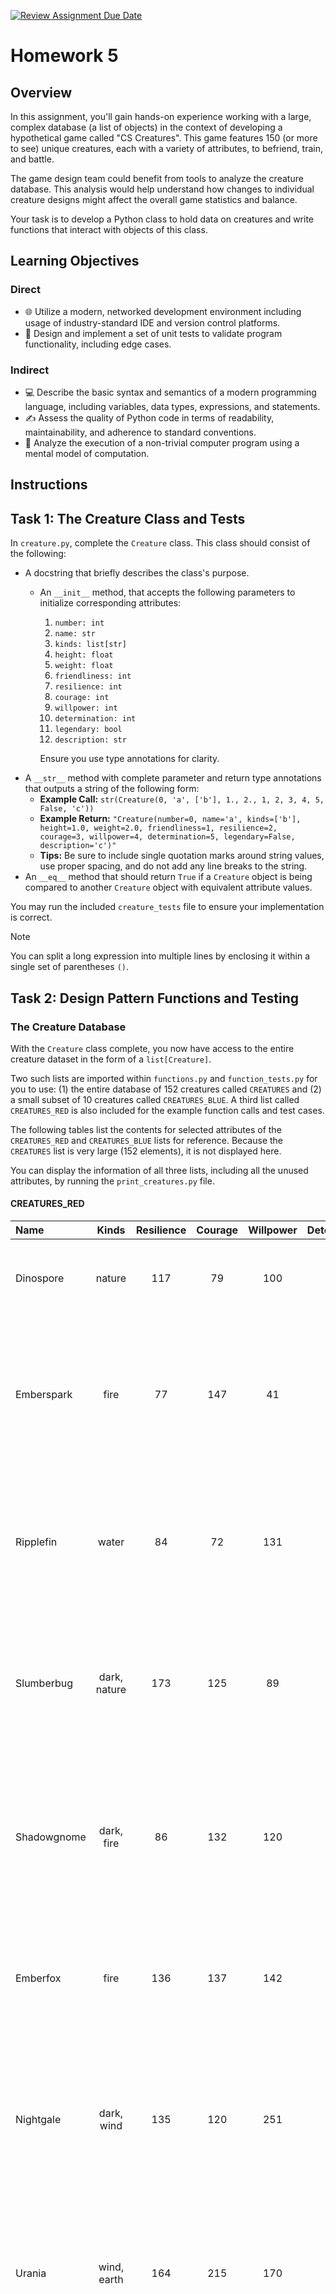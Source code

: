 [![Review Assignment Due Date](https://classroom.github.com/assets/deadline-readme-button-24ddc0f5d75046c5622901739e7c5dd533143b0c8e959d652212380cedb1ea36.svg)](https://classroom.github.com/a/WczsAYup)
# Homework 5

## Overview

In this assignment, you'll gain hands-on experience working with a large, complex database (a list of objects) in the context of developing a hypothetical game called "CS Creatures".
This game features 150 (or more to see) unique creatures, each with a variety of attributes, to befriend, train, and battle.

The game design team could benefit from tools to analyze the creature database.
This analysis would help understand how changes to individual creature designs might affect the overall game statistics and balance.

Your task is to develop a Python class to hold data on creatures and write functions that interact with objects of this class.

## Learning Objectives

### Direct

- 🌐 Utilize a modern, networked development environment including usage of industry-standard IDE and version control platforms.
- 🧪 Design and implement a set of unit tests to validate program functionality, including edge cases.

### Indirect

- 💻 Describe the basic syntax and semantics of a modern programming language, including variables, data types, expressions, and statements.
- ✍️ Assess the quality of Python code in terms of readability, maintainability, and adherence to standard conventions.
- 🧠 Analyze the execution of a non-trivial computer program using a mental model of computation.

## Instructions

## Task 1: The Creature Class and Tests

In `creature.py`, complete the `Creature` class.
This class should consist of the following:
- A docstring that briefly describes the class's purpose.
  - An `__init__` method, that accepts the following parameters to initialize corresponding attributes:
    1. `number: int`
    2. `name: str`
    3. `kinds: list[str]`
    4. `height: float`
    5. `weight: float`
    6. `friendliness: int`
    7. `resilience: int`
    8. `courage: int`
    9. `willpower: int`
    10. `determination: int`
    11. `legendary: bool`
    12. `description: str`
  
    Ensure you use type annotations for clarity.
- A `__str__` method with complete parameter and return type annotations that outputs a string of the following form:
  - **Example Call:** `str(Creature(0, 'a', ['b'], 1., 2., 1, 2, 3, 4, 5, False, 'c'))`
  - **Example Return:** `"Creature(number=0, name='a', kinds=['b'], height=1.0, weight=2.0, friendliness=1, resilience=2, courage=3, willpower=4, determination=5, legendary=False, description='c')"`
  - **Tips:** Be sure to include single quotation marks around string values, use proper spacing, and do not add any line breaks to the string.
- An `__eq__` method that should return `True` if a `Creature` object is being compared to another `Creature` object with equivalent attribute values.

You may run the included `creature_tests` file to ensure your implementation is correct.

> [!NOTE]
> 
> You can split a long expression into multiple lines by enclosing it within a single set of parentheses `()`.

## Task 2: Design Pattern Functions and Testing

### The Creature Database

With the `Creature` class complete, you now have access to the entire creature dataset in the form of a `list[Creature]`.

Two such lists are imported within `functions.py` and `function_tests.py` for you to use: (1) the entire database of 152 creatures called `CREATURES` and (2) a small subset of 10 creatures called `CREATURES_BLUE`.
A third list called `CREATURES_RED` is also included for the example function calls and test cases.

The following tables list the contents for selected attributes of the `CREATURES_RED` and `CREATURES_BLUE` lists for reference.
Because the `CREATURES` list is very large (152 elements), it is not displayed here.

You can display the information of all three lists, including all the unused attributes, by running the `print_creatures.py` file.

#### CREATURES_RED

| Name         |    Kinds     | Resilience | Courage | Willpower | Determination | Description                                                                                                                                                                                                                                                                                           |
|:-------------|:------------:|:----------:|:-------:|:---------:|:-------------:|:------------------------------------------------------------------------------------------------------------------------------------------------------------------------------------------------------------------------------------------------------------------------------------------------------|
| Dinospore    |    nature    |    117     |   79    |    100    |      69       | A small dinosaur that has a symbiotic relationship with a plant.                                                                                                                                                                                                                                      |
| Emberspark   |     fire     |     77     |   147   |    41     |      87       | A tiny salamander-like creature with a tail that's constantly ablaze. It is very playful and loves to chase its own fire sparks.                                                                                                                                                                      |
| Ripplefin    |    water     |     84     |   72    |    131    |      33       | A small fish-like creature that enjoys jumping out of the water to make a big splash. It uses its tail to move quickly in the water.                                                                                                                                                                  |
| Slumberbug   | dark, nature |    173     |   125   |    89     |      182      | A small, nocturnal insect with sleep-inducing powers. It can release a cloud of pollen to put enemies to sleep.                                                                                                                                                                                       |
| Shadowgnome  |  dark, fire  |     86     |   132   |    120    |      212      | A gnome-like creature that manipulates shadow-like bursts of energy. It's less friendly, preferring to lurk in the shadows and avoid interaction.                                                                                                                                                     |
| Emberfox     |     fire     |    136     |   137   |    142    |      118      | A fox-like creature with a tail that burns like a flame. It's friendly but can be a bit mischievous.                                                                                                                                                                                                  |
| Nightgale    |  dark, wind  |    135     |   120   |    251    |      217      | This calm bird is a creature of the night. Its dark feathers shimmer under the moonlight and its silent flight is a sight to behold.                                                                                                                                                                  |
| Urania       | wind, earth  |    164     |   215   |    170    |      255      | Urania is a dynamic creature that controls the winds. Its strong, earthy constitution makes it a formidable opponent.                                                                                                                                                                                 |
| Harvinger    |  fire, dark  |    176     |   198   |    67     |      218      | Harvinger is a legendary cat believed to control the underworld with a fiery spirit and an aggressive demeanor. It can unleash devastating fire attacks while shrouding itself in darkness to strike fear into its enemies. Harvinger is notorious for its relentless hunger and unyielding ferocity. |
| Pearlificent |    light     |    192     |   192   |    192    |      192      | Not much is known about this creature. Its existence is constantly refuted.                                                                                                                                                                                                                           |

#### CREATURES_BLUE

| Name          |     Kinds     | Resilience | Courage | Willpower | Determination | Description                                                                                                                                                                                                                                                              |
|:--------------|:-------------:|:----------:|:-------:|:---------:|:-------------:|:-------------------------------------------------------------------------------------------------------------------------------------------------------------------------------------------------------------------------------------------------------------------------|
| Dinospore     |    nature     |    117     |   79    |    100    |      69       | A small dinosaur that has a symbiotic relationship with a plant.                                                                                                                                                                                                         |
| Emberspark    |     fire      |     77     |   147   |    41     |      87       | A tiny salamander-like creature with a tail that's constantly ablaze. It is very playful and loves to chase its own fire sparks.                                                                                                                                         |
| Ripplefin     |     water     |     84     |   72    |    131    |      33       | A small fish-like creature that enjoys jumping out of the water to make a big splash. It uses its tail to move quickly in the water.                                                                                                                                     |
| Lumiworm      | light, nature |    127     |   104   |    140    |      75       | A tiny, glowing worm-like creature that emits a warm, comforting light. It can use its bioluminescence to communicate with others of its kind.                                                                                                                           |
| Lanternsprite |  light, fire  |    133     |   217   |    80     |      115      | A sprite-like creature that carries a lantern of enchanted fire. It is friendly and its warm light can guide travellers safely through the darkest nights.                                                                                                               |
| Frostkit      |      ice      |     16     |   129   |    88     |      248      | A small creature that resembles a snowy fox kit. It thrives in cold environments and can freeze the moisture in the air to create small snowstorms.                                                                                                                      |
| Voltantler    | electric, ice |     0      |   225   |    25     |      255      | Its antlers are like lightning rods and its body is covered with frosty fur that sparkles under the moonlight. It guides wanderers amid snowstorms.                                                                                                                      |
| Neptunea      | water, nature |    225     |   189   |    255    |      172      | Neptunea is a serene aquatic creature. Its melodies are said to resonate with the deep sea, and it has the ability to predict upcoming events.                                                                                                                           |
| Moracle       |  ice, light   |     63     |   214   |    188    |      222      | Moracle is an elegant, legendary cat believed to control the heavens. Its graceful movements are accompanied by a trail of frost, and it can emit blinding light to disorient those with dark intentions. Moracle is known for its serene demeanor and formidable power. |
| Pearlificent  |     light     |    192     |   192   |    192    |      192      | Not much is known about this creature. Its existence is constantly refuted.                                                                                                                                                                                              |

### Function Definitions
In `functions.py`, write the following 10 function definitions:

1. `get_total_experience()`:
   - **Input:** Accepts a single `Creature` object.
   - **Output:** Returns the integer value of the sum of the object's `resilience`, `courage`, `willpower`, and `determination` attributes.
2. `get_average_experience()`:
   - **Input:** Accepts a single `Creature` object.
   - **Output:** Returns the floating-point value of the average (mean) of the object's `resilience`, `courage`, `willpower`, and `determination` attributes.
   - **Other Requirement(s):** The return value must be a floating-point, not an integer.
3. `get_attribute()`:
   - **Input:** Accepts a single `Creature` object and a `str` value.
   - **Output:** Returns the value of the object's attribute corresponding to the given string. If the string does not match any of the four attributes, return an integer 0.
   - **Other Requirement(s):** Only account for the `resilience`, `courage`, `willpower`, and `determination` attributes. Ignore case in string comparisons. Do not use the built-in `getattr()` function.
4. `has_kind()`:
   - **Input:** Accepts a single `Creature` object and a `str` value.
   - **Output:** Returns `True` if the object's `kinds` list contains the given string, and `False` otherwise.
   - **Other Requirement(s):** Ignore case in string comparisons.
5. `get_names()`:
   - **Input:** Accepts a list of `Creature` objects.
   - **Output:** Returns a `list[str]` with values corresponding to each input object's `name` attribute.
   - **Other Requirement(s):** Do not modify the input list.
6. `filter_by_description()`:
   - **Input:** Accepts a list of `Creature` objects and a `str` value.
   - **Output:** Returns a list of objects from the input list with a `description` string containing the given string.
   - **Other Requirement(s):** Do not modify the input list. Ignore case in string comparisons.
7. `filter_by_kind()`:
   - **Input:** Accepts a list of `Creature` objects and a `str` value.
   - **Output:** Returns a list of objects from the input list with a `kinds` list containing the exact input string.
   - **Other Requirement(s):** Do not modify the input list. Ignore case in string comparisons.
   - **Hint(s):** Use your `has_kind()` function.
8. `filter_by_attribute_less_than()`:
   - **Input:** Accepts a list of `Creature` objects, a `str` value, and an `int` value.
   - **Output:** Returns a list of objects from the input list with the given attribute value **strictly less** than the given integer.
   - **Other Requirement(s):** Only account for the `resilience`, `courage`, `willpower`, and `determination` attributes. If an invalid string is given, treat each object's attribute value as 0. Do not modify the input list. Ignore case in string comparisons.
   - **Hint(s):** Use your `get_attribute()` function.
9. `filter_by_attribute_greater_than()`:
   - **Input:** Accepts a list of `Creature` objects, a `str` value, and an `int` value.
   - **Output:** Returns a list of objects from the input list with the given attribute value **strictly greater** than the given integer.
   - **Other Requirement(s):** Only account for the `resilience`, `courage`, `willpower`, and `determination` attributes. If an invalid string is given, treat each object's attribute value as 0. Do not modify the input list. Ignore case in string comparisons.
   - **Hint(s):** Use your `get_attribute()` function.
10. `get_most_experienced()`:
    - **Input:** Accepts a list of `Creature` objects.
    - **Output:** Returns the first object in the list with the highest sum total of the `resilience`, `courage`, `willpower`, and `determination` attributes. In case of a tie, return the first object found.
    - **Other Requirement(s):** If provided with an empty list, return `None`. Use `Creature` as the return type.
    - **Hint(s):** Use your `get_total_experience()` function.

For full credit, each function must have a one-sentence docstring detailing its purpose and return value. Additionally, ensure proper parameter and return type annotations.

### Example Function Calls

The following examples use the `CREATURES_RED` list, which contains creatures with the following information:

#### get_total_experience

```python
get_total_experience(CREATURES_RED[0]) # Dinospore
# Output: 365

get_total_experience(CREATURES_RED[1]) # Emberspark
# Output: 352

get_total_experience(CREATURES_RED[2]) # Ripplefin
# Output: 320
```

#### get_average_experience

```python
get_average_experience(CREATURES_RED[0]) # Dinospore
# Output: 91.25

get_average_experience(CREATURES_RED[1]) # Emberspark
# Output: 88.0

get_average_experience(CREATURES_RED[2]) # Ripplefin
# Output: 80.0
```

#### get_attribute

```python
get_attribute(CREATURES_RED[0], 'willpower') # Dinospore
# Output: 100

get_attribute(CREATURES_RED[1], 'RESilienCe') # Emberspark
# Output: 77

get_attribute(CREATURES_RED[2], 'bank account balance') # Ripplefin
# Output: 0
```

#### has_kind

```python
has_kind(CREATURES_RED[3], 'nature') # Slumberbug
# Output: True

has_kind(CREATURES_RED[3], 'DaRk') # Slumberbug
# Output: True

has_kind(CREATURES_RED[3], 'fire') # Slumberbug
# Output: False

has_kind(CREATURES_RED[3], 'candy corn') # Slumberbug
# Output: False
```

#### get_names

```python
get_names(CREATURES_RED[:3])
# Output: ['Dinospore', 'Emberspark', 'Ripplefin']

get_names(CREATURES_RED[3:6])
# Output: ['Slumberbug', 'Shadowgnome', 'Emberfox']

get_names(CREATURES_RED[6:])
# Output: ['Nightgale', 'Urania', 'Harvinger', 'Pearlificent']

get_names(CREATURES_RED[0:0])
# Output: []
```

#### filter_by_description

```python
get_names(filter_by_description(CREATURES_RED, 'small'))
# Output: ['Dinospore', 'Ripplefin', 'Slumberbug']

get_names(filter_by_description(CREATURES_RED, 'FrIeNdLy'))
# Output: ['Shadowgnome', 'Emberfox']

get_names(filter_by_description(CREATURES_RED, 'definitely not a pokemon'))
# Output: []
```

Note the usage of `get_names()`.

#### filter_by_kind

```python
get_names(filter_by_kind(CREATURES_RED, 'fire'))
# Output: ['Emberspark', 'Shadowgnome', 'Emberfox', 'Harvinger']

get_names(filter_by_kind(CREATURES_RED, 'WiNd'))
# Output: ['Nightgale', 'Urania']

get_names(filter_by_kind(CREATURES_RED, 'unkind'))
# Output: []
```

Note the usage of `get_names()`.

#### filter_by_attribute_less_than

```python
get_names(filter_by_attribute_less_than(CREATURES_RED, 'resilience', 90))
# Output: ['Emberspark', 'Ripplefin', 'Shadowgnome']

get_names(filter_by_attribute_less_than(CREATURES_RED, 'WiLlPoWeR', 100))
# Output: ['Emberspark', 'Slumberbug', 'Harvinger']

get_names(filter_by_attribute_less_than(CREATURES_RED, 'YouTube followers', 255))
# Treats each creature's non-existent "YouTube followers" attribute as 0
# I.e., each comparison is 0 < 255, which is always True
# Outputs a list of every creature's name from CREATURES_RED
```

Note the usage of `get_names()`.

#### filter_by_attribute_greater_than

```python
get_names(filter_by_attribute_greater_than(CREATURES_RED, 'determination', 210))
# Output: ['Shadowgnome', 'Nightgale', 'Urania', 'Harvinger']

get_names(filter_by_attribute_greater_than(CREATURES_RED, 'CoUrAgE', 200))
# Output: ['Urania']

get_names(filter_by_attribute_greater_than(CREATURES_RED, 'GPA', 4))
# Treats each creature's non-existent "GPA" attribute as 0
# I.e., each comparison is 0 > 4, which is always False
# Output: []
```

Note the usage of `get_names()`.

#### get_most_experienced()

```python
get_most_experienced(CREATURES_RED[:3]).name
# Output: 'Dinospore'

get_most_experienced(CREATURES_RED[3:6]).name
# Output: 'Slumberbug'

get_most_experienced(CREATURES_RED[6:]).name
# Output: 'Urania'

get_most_experienced(CREATURES_RED[0:0]) # Empty list
# Output: None
```

Note the usage of the dot operator and lack of list output.

### Unit Testing

In `function_tests.py`, write two unit tests for each of your 10 functions written in `functions.py`.

For each function, you must write at least one test case using the `CREATURES_BLUE` list and another using the large `CREATURES` list.

For functions 1-4, you can select a single creature from the respective list, e.g., `CREATURES_BLUE[3]`, for input into the function.

To more easily test list output values, please do the following:
- When testing `CREATURES_BLUE` as an input parameter, you can test `get_names()` of the output list, as in the example function calls.
  - When testing the larger `CREATURES` list, you can test the resulting `len()` of the output lists.

## Submission

Commit and push your changes to GitHub.

On Canvas, submit a screenshot of GitHub.com as evidence of your submission.

## Success Checklist
- [ ] Wrote the `Creature` class in `creatures.py`, outside of a main guard.
  - [ ] Includes a docstring
  - [ ] Wrote the `__init__` method.
    - [ ] Includes parameter and return type annotations
    - [ ] All listed attributes are initialized.
  - [ ] Wrote the `__str__` method
    - [ ] Includes parameter and return type annotations
    - [ ] String follows the exact format, including spaces and single quotation marks.
  - [ ] Wrote the `__eq__` method
    - [ ] Includes parameter and return type annotations
    - [ ] Properly checks all instance variables of both objects
  - [ ] Running `print_creatures.py` does not produce an error.
  - [ ] Wrote all 10 function definitions.
    - [ ] Each function definition includes a docstring.
    - [ ] Each function definition includes parameter and return type annotations.
    - [ ] The included tests using `CREATURES_RED` pass for each function.
    - [ ] Function definitions are not within a main guard.
  - [ ] Wrote two test cases for each function definition in `function_tests.py`.
    - [ ] Wrote a test case method that uses `CREATURES_BLUE` for each function definition.
    - [ ] Wrote a test case method that uses `CREATURES` for each function definition.
    - [ ] All test case methods are within the `FunctionTests(unittest.TestCase)` class.
  - [ ] All files were committed and pushed to GitHub.
    - [ ] `creature.py`
    - [ ] `function_tests.py`
    - [ ] `functions.py`
  - [ ] Your Canvas screenshot includes your repository name.